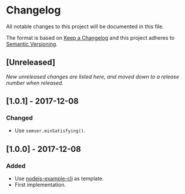 # Changelog

All notable changes to this project will be documented in this file.

The format is based on [Keep a Changelog](http://keepachangelog.com/en/1.0.0/)
and this project adheres to [Semantic Versioning](http://semver.org/spec/v2.0.0.html).

## [Unreleased]

_New unreleased changes are listed here, and moved down to a release number when released._

## [1.0.1] - 2017-12-08

### Changed

- Use `semver.minSatisfying()`.

## [1.0.0] - 2017-12-08

### Added

- Use [nodejs-example-cli](https://github.com/hugojosefson/nodejs-example-cli/) as template.
- First implementation.